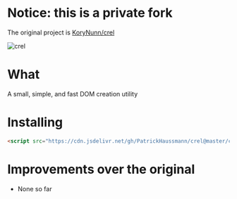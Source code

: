 # Notice: this is a private fork

The original project is [KoryNunn/crel](https://github.com/KoryNunn/crel)

![crel](https://raw.githubusercontent.com/KoryNunn/crel/master/logo.png)

# What

A small, simple, and fast DOM creation utility

# Installing

```html
<script src="https://cdn.jsdelivr.net/gh/PatrickHaussmann/crel@master/crel.min.js"></script>
```

# Improvements over the original

- None so far
